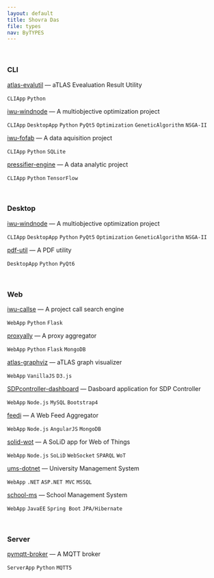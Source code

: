 ```yaml
---
layout: default
title: Shovra Das
file: types
nav: ByTYPES
---
```


<br>


### CLI

[atlas-evalutil](https://github.com/shovradas/atlas-evalutil) &#8212; aTLAS Evealuation Result Utility

`CLIApp` `Python`  

[iwu-windnode](https://github.com/shovradas/windnode-demonstrator) &#8212; A multiobjective optimization project

`CLIApp` `DesktopApp` `Python` `PyQt5` `Optimization` `GeneticAlgorithm` `NSGA-II`

[iwu-fofab](https://github.com/shovradas/iwu-fofab) &#8212; A data aquisition project

`CLIApp` `Python` `SQLite` 

[pressifier-engine](https://github.com/binuv-tuc/pressifier-engine) &#8212; A data analytic project

`CLIApp` `Python` `TensorFlow` 


<br>


### Desktop

[iwu-windnode](https://github.com/shovradas/windnode-demonstrator) &#8212; A multiobjective optimization project

`CLIApp` `DesktopApp` `Python` `PyQt5` `Optimization` `GeneticAlgorithm` `NSGA-II`

[pdf-util](https://github.com/shovradas/pdf-util) &#8212; A PDF utility

`DesktopApp` `Python` `PyQt6` 


<br>


### Web

[iwu-callse](https://github.com/shovradas/iwu-callse) &#8212; A project call search engine

`WebApp` `Python` `Flask` 

[proxyally](https://github.com/shovradas/proxyally) &#8212; A proxy aggregator

`WebApp` `Python` `Flask` `MongoDB` 

[atlas-graphviz](https://github.com/shovradas/atlas-graphviz) &#8212; aTLAS graph visualizer

`WebApp`  `VanillaJS` `D3.js` 

[SDPcontroller-dashboard](https://github.com/shovradas/SDPcontroller-dashboard) &#8212; Dasboard application for SDP Controller

`WebApp` `Node.js` `MySQL` `Bootstrap4` 

[feedi](https://github.com/shovradas/feedi) &#8212; A Web Feed Aggregator

`WebApp` `Node.js` `AngularJS` `MongoDB` 

[solid-wot](https://github.com/shovradas/solid-wot) &#8212; A SoLiD app for Web of Things

`WebApp` `Node.js` `SoLiD` `WebSocket` `SPARQL` `WoT`

[ums-dotnet](https://github.com/shovradas/ums-dotnet) &#8212; University Management System

`WebApp` `.NET` `ASP.NET MVC` `MSSQL` 

[school-ms](https://github.com/shovradas/school-ms) &#8212; School Management System

`WebApp` `JavaEE` `Spring Boot` `JPA/Hibernate` 


<br>


### Server

[pymqtt-broker](https://github.com/shovradas/pymqtt-broker) &#8212; A MQTT broker

`ServerApp` `Python`  `MQTT5`
